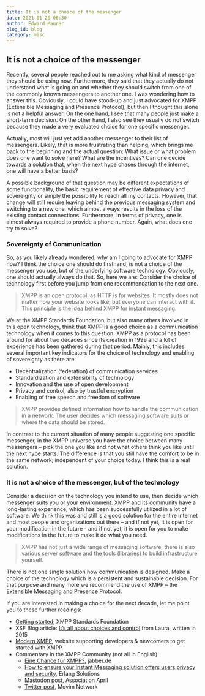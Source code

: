 ```yaml
---
title: It is not a choice of the messenger
date: 2021-01-20 06:30
author: Edward Maurer
blog_id: blog
category: misc
---
```


## It is not a choice of the messenger

Recently, several people reached out to me asking what kind of messenger they should be using now. Furthermore, they said that they actually do not understand what is going on and whether they should switch from one of the commonly known messengers to another one. 
I was wondering how to answer this. Obviously, I could have stood-up and just advocated for XMPP (Extensible Messaging and Presence Protocol), but then I thought this alone is not a helpful answer. On the one hand, I see that many people just make a short-term decision. On the other hand, I also see they usually do not switch because they made a very evaluated choice for one specific messenger.

Actually, most will just yet add another messenger to their list of messengers. Likely, that is more frustrating than helping, which brings me back to the beginning and the actual question: What issue or what problem does one want to solve here? What are the incentives? Can one decide towards a solution that, when the next hype chases through the internet, one will have a better basis?

A possible background of that question may be different expectations of some functionality, the basic requirement of effective data privacy and sovereignty or simply the possibility to reach all my contacts. However, that change will still require leaving behind the previous messaging system and switching to a new one, which almost always results in the loss of the existing contact connections. Furthermore, in terms of privacy, one is almost always required to provide a phone number. Again, what does one try to solve?

### Sovereignty of Communication

So, as you likely already wondered, why am I going to advocate for XMPP now? I think the choice one should do firsthand, is not a choice of the messenger you use, but of the underlying software technology. Obviously, one should actually always do that. So, here we are: Consider the choice of technology first before you jump from one recommendation to the next one.

> XMPP is an open protocol, as HTTP is for websites. It mostly does not matter how your website looks like, but everyone can interact with it. This principle is the idea behind XMPP for instant messaging.

We at the XMPP Standards Foundation, but also many others involved in this open technology, think that XMPP is a good choice as a communication technology when it comes to this question. XMPP as a protocol has been around for about two decades since its creation in 1999 and a lot of experience has been gathered during that period. Mainly, this includes several important key indicators for the choice of technology and enabling of sovereignty as 
there are:

- Decentralization (federation) of communication services
- Standardization and extensibility of technology
- Innovation and the use of open development
- Privacy and control, also by trustful encryption
- Enabling of free speech and freedom of software

> XMPP provides defined information how to handle the communication in a network. The user decides which messaging software suits or where the data should be stored.

In contrast to the current situation of many people suggesting one specific messenger, in the XMPP universe you have the choice between many messengers – pick the one you like and not what others think you like until the next hype starts. The difference is that you still have the comfort to be in the same network, independent of your choice today. I think this is a real solution.

### It is not a choice of the messenger, but of the technology

Consider a decision on the technology you intend to use, then decide which messenger suits you or your environment. XMPP and its community have a long-lasting experience, which has been successfully utilized in a lot of software. We think this was and still is a good solution for the entire internet and most people and organizations out there – and if not yet, it is open for your modification in the future - and if not yet, it is open for you to make modifications in the future to make it do what you need.

> XMPP has not just a wide range of messaging software; there is also various server software and the tools (libraries) to build infrastructure yourself.

There is not one single solution how communication is designed. Make a choice of the technology which is a persistent and sustainable decision. For that purpose and many more we recommend the use of XMPP – the Extensible Messaging and Presence Protocol.

If you are interested in making a choice for the next decade, let me point you to these further readings:

- [Getting started](https://xmpp.org/getting-started/), XMPP Standards Foundation
- XSF Blog article: [It’s all about choices and control](https://xmpp.org/2015/01/its-all-about-choices-and-control/) from Laura, written in 2015
- [Modern XMPP](https://docs.modernxmpp.org/), website supporting developers & newcomers to get started with XMPP
- Commentary in the XMPP Community (not all in English):
    - [Eine Chance für XMPP?](https://www.jabber.de/eine-chance-fuer-xmpp/), jabber.de
    - [How to ensure your Instant Messaging solution offers users privacy and security](https://www.erlang-solutions.com/blog/how-to-ensure-your-instant-messaging-solution-offers-users-privacy-and-security.html), Erlang Solutions
    - [Mastodon post](https://pouet.april.org/@aprilorg/105520799332659637), Association April
    - [Twitter post](https://twitter.com/MovimNetwork/status/1351138046029279239), Movim Network
   
